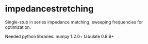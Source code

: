 # impedancestretching
Single-stub in series impedance matching, sweeping frequencies for optimization.

Needed python libraries:
numpy 1.2.0+
tabulate 0.8.9+
